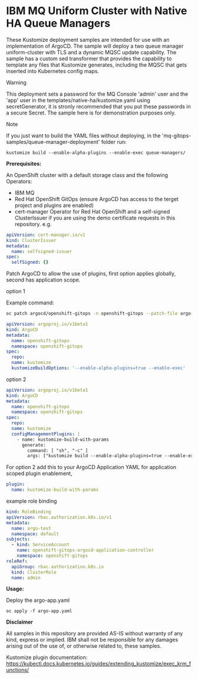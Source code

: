 # IBM MQ Uniform Cluster with Native HA Queue Managers

These Kustomize deployment samples are intended for use with an implementation of ArgoCD. The sample will deploy a two queue manager uniform-cluster with TLS and a dynamic MQSC update capability. The sample has a custom sed transformer that provides the capability to template any files that Kustomize generates, including the MQSC that gets inserted into Kubernetes config maps.

> [!WARNING]
> This deployment sets a password for the MQ Console 'admin' user and the 'app' user in the templates/native-ha/kustomize.yaml using secretGenerator, it is stronly recommended that you put these passwords in a secure Secret. The sample here is for demonstration purposes only.

> [!NOTE]
> If you just want to build the YAML files without deploying, in the 'mq-gitops-samples/queue-manager-deployment' folder run:

```shell
kustomize build --enable-alpha-plugins --enable-exec queue-managers/
```

**Prerequisites:**

An OpenShift cluster with a default storage class and the following Operators:

- IBM MQ
- Red Hat OpenShift GitOps (ensure ArgoCD has access to the terget project and plugins are enabled)
- cert-manager Operator for Red Hat OpenShift and a self-signed ClusterIssuer if you are using the demo certificate requests in this repository.
e.g.

```yaml
apiVersion: cert-manager.io/v1
kind: ClusterIssuer
metadata:
  name: selfsigned-issuer
spec:
  selfSigned: {}
```

Patch ArgoCD to allow the use of plugins, first option applies globally, second has application scope.

option 1  

Example command:  

```bash
oc patch argocd/openshift-gitops -n openshift-gitops --patch-file argo-patch.yaml --type=merge
```


```yaml
apiVersion: argoproj.io/v1beta1
kind: ArgoCD
metadata:
  name: openshift-gitops
  namespace: openshift-gitops
spec:
  repo:
  name: kustomize
  kustomizeBuildOptions: '--enable-alpha-plugins=true --enable-exec'
```
option 2
```yaml
apiVersion: argoproj.io/v1beta1
kind: ArgoCD
metadata:
  name: openshift-gitops
  namespace: openshift-gitops
spec:
  repo:
  name: kustomize
  configManagementPlugins: |
    - name: kustomize-build-with-params
      generate:
        command: [ "sh", "-c" ]
        args: ["kustomize build --enable-alpha-plugins=true --enable-exec" ]
```
For option 2 add this to your ArgoCD Application YAML for application scoped plugin enablement,
```yaml
plugin:
  name: kustomize-build-with-params
```

example role binding

```yaml
kind: RoleBinding
apiVersion: rbac.authorization.k8s.io/v1
metadata:
  name: argo-test
  namespace: default
subjects:
  - kind: ServiceAccount
    name: openshift-gitops-argocd-application-controller
    namespace: openshift-gitops
roleRef:
  apiGroup: rbac.authorization.k8s.io
  kind: ClusterRole
  name: admin
```

**Usage:**

Deploy the argo-app.yaml 

    oc apply -f argo-app.yaml


**Disclaimer**

All samples in this repository are provided AS-IS without warranty of any kind, express or implied.  IBM shall not be responsible for any damages arising out of the use of, or otherwise related to, these samples.


Kustomize plugin documentation: https://kubectl.docs.kubernetes.io/guides/extending_kustomize/exec_krm_functions/

